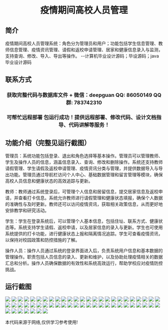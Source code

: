 <p><h1 align="center">疫情期间高校人员管理</h1></p>

## 简介
疫情期间高校人员管理系统：角色分为管理员和用户；功能包括学生信息管理、教师信息管理、疫情资讯管理、请假和返校申请管理、居家和健康信息录入与监测，支持查询、修改、导入、导出等操作。    --计算机毕业设计源码；毕设源码；java毕业设计源码


## 联系方式
<p><h3 align="center">获取完整代码与数据库文件 + 微信：deepguan QQ: 86050149 QQ群: 783742310</h3></p>
<p><h3 align="center">可帮忙远程部署 包运行成功！提供远程部署、修改代码、设计文档指导、代码讲解等服务！</h3></p>

## 功能介绍（完整见运行截图）
管理员：系统功能包括登录、退出和角色选择等基本操作。管理员可以管理教师、学生及操作人员的信息，涵盖信息录入、查询、修改和删除操作。系统还支持教师请假管理、学生请假及返校申请管理、疫情资讯分类与管理，并提供数据导入与导出功能。管理员通过导航栏访问个人中心、基础数据管理和留言管理等模块，确保高校人员信息和健康状态的高效追踪与更新。

教师：教师通过系统登录后，可管理个人信息和居留信息，提交居家信息及返校申请，并查看打卡信息。系统允许教师进行请假管理和健康状态填报，确保个人数据的准确性与及时更新。教师还可以访问疫情资讯，获取相关政策信息，从而更好地安排教学和研究活动。

学生：学生在登录系统后，可以管理个人基本信息，包括住址、联系方式、健康状态等。系统支持学生请假、返校申请，以及居家信息的录入与更新。学生也可使用系统提供的打卡功能，进行健康状态上报和隔离情况追踪。学生可查看疫情资讯，以保持对校园政策和防控措施的了解。

操作人员：操作人员通过系统的登录界面进入后，负责系统用户信息和基本数据的管理操作。职责包括人员信息的录入、更新和维护，以及协助处理疫情相关的数据汇总和分析。操作人员确保数据的有效性和系统高效运行，帮助学校应对疫情防控挑战。


## 运行截图
![](img/001.jpg)
![](img/002.jpg)
![](img/003.jpg)
![](img/004.jpg)
![](img/005.jpg)
![](img/006.jpg)
![](img/007.jpg)
![](img/008.jpg)
![](img/009.jpg)
![](img/010.jpg)
![](img/011.jpg)
![](img/012.jpg)
![](img/013.jpg)
![](img/014.jpg)
![](img/015.jpg)
![](img/016.jpg)
![](img/017.jpg)
![](img/018.jpg)
![](img/019.jpg)
![](img/020.jpg)
![](img/021.jpg)
![](img/022.jpg)
![](img/023.jpg)
![](img/024.jpg)
![](img/025.jpg)
![](img/026.jpg)
![](img/027.jpg)
![](img/028.jpg)
![](img/029.jpg)
![](img/030.jpg)
![](img/031.jpg)
![](img/032.jpg)
![](img/033.jpg)
![](img/034.jpg)
![](img/035.jpg)
![](img/036.jpg)
![](img/037.jpg)
![](img/038.jpg)
![](img/039.jpg)
![](img/040.jpg)
![](img/041.jpg)
![](img/042.jpg)
![](img/043.jpg)
![](img/044.jpg)
![](img/045.jpg)
![](img/046.jpg)
![](img/047.jpg)
![](img/048.jpg)
![](img/049.jpg)
![](img/050.jpg)
![](img/051.jpg)
![](img/052.jpg)
![](img/053.jpg)
![](img/054.jpg)
![](img/055.jpg)
![](img/056.jpg)
![](img/057.jpg)

<p>本代码来源于网络,仅供学习参考使用!</p>
